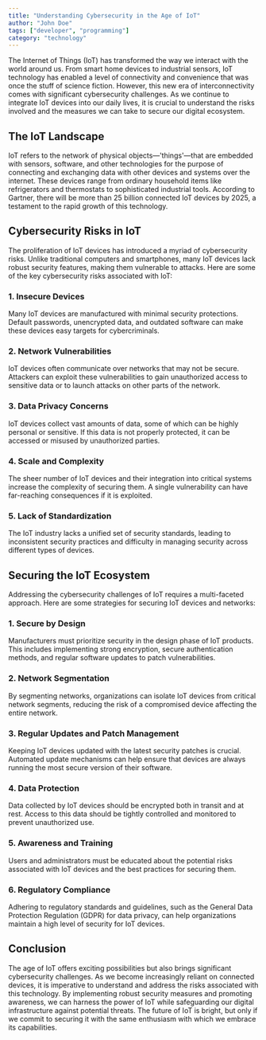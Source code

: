 ```yaml
---
title: "Understanding Cybersecurity in the Age of IoT"
author: "John Doe"
tags: ["developer", "programming"]
category: "technology"
---
```


The Internet of Things (IoT) has transformed the way we interact with the world around us. From smart home devices to industrial sensors, IoT technology has enabled a level of connectivity and convenience that was once the stuff of science fiction. However, this new era of interconnectivity comes with significant cybersecurity challenges. As we continue to integrate IoT devices into our daily lives, it is crucial to understand the risks involved and the measures we can take to secure our digital ecosystem.

## The IoT Landscape

IoT refers to the network of physical objects—'things'—that are embedded with sensors, software, and other technologies for the purpose of connecting and exchanging data with other devices and systems over the internet. These devices range from ordinary household items like refrigerators and thermostats to sophisticated industrial tools. According to Gartner, there will be more than 25 billion connected IoT devices by 2025, a testament to the rapid growth of this technology.

## Cybersecurity Risks in IoT

The proliferation of IoT devices has introduced a myriad of cybersecurity risks. Unlike traditional computers and smartphones, many IoT devices lack robust security features, making them vulnerable to attacks. Here are some of the key cybersecurity risks associated with IoT:

### 1. Insecure Devices

Many IoT devices are manufactured with minimal security protections. Default passwords, unencrypted data, and outdated software can make these devices easy targets for cybercriminals.

### 2. Network Vulnerabilities

IoT devices often communicate over networks that may not be secure. Attackers can exploit these vulnerabilities to gain unauthorized access to sensitive data or to launch attacks on other parts of the network.

### 3. Data Privacy Concerns

IoT devices collect vast amounts of data, some of which can be highly personal or sensitive. If this data is not properly protected, it can be accessed or misused by unauthorized parties.

### 4. Scale and Complexity

The sheer number of IoT devices and their integration into critical systems increase the complexity of securing them. A single vulnerability can have far-reaching consequences if it is exploited.

### 5. Lack of Standardization

The IoT industry lacks a unified set of security standards, leading to inconsistent security practices and difficulty in managing security across different types of devices.

## Securing the IoT Ecosystem

Addressing the cybersecurity challenges of IoT requires a multi-faceted approach. Here are some strategies for securing IoT devices and networks:

### 1. Secure by Design

Manufacturers must prioritize security in the design phase of IoT products. This includes implementing strong encryption, secure authentication methods, and regular software updates to patch vulnerabilities.

### 2. Network Segmentation

By segmenting networks, organizations can isolate IoT devices from critical network segments, reducing the risk of a compromised device affecting the entire network.

### 3. Regular Updates and Patch Management

Keeping IoT devices updated with the latest security patches is crucial. Automated update mechanisms can help ensure that devices are always running the most secure version of their software.

### 4. Data Protection

Data collected by IoT devices should be encrypted both in transit and at rest. Access to this data should be tightly controlled and monitored to prevent unauthorized use.

### 5. Awareness and Training

Users and administrators must be educated about the potential risks associated with IoT devices and the best practices for securing them.

### 6. Regulatory Compliance

Adhering to regulatory standards and guidelines, such as the General Data Protection Regulation (GDPR) for data privacy, can help organizations maintain a high level of security for IoT devices.

## Conclusion

The age of IoT offers exciting possibilities but also brings significant cybersecurity challenges. As we become increasingly reliant on connected devices, it is imperative to understand and address the risks associated with this technology. By implementing robust security measures and promoting awareness, we can harness the power of IoT while safeguarding our digital infrastructure against potential threats. The future of IoT is bright, but only if we commit to securing it with the same enthusiasm with which we embrace its capabilities.
